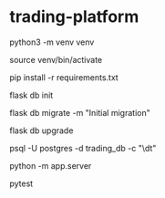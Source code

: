 # trading-platform

python3 -m venv venv

source venv/bin/activate 

pip install -r requirements.txt

flask db init

flask db migrate -m "Initial migration"

flask db upgrade

psql -U postgres -d trading_db -c "\dt"

python -m app.server

pytest